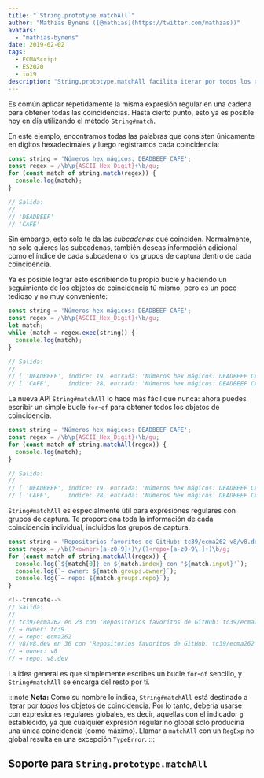 ```yaml
---
title: "`String.prototype.matchAll`"
author: "Mathias Bynens ([@mathias](https://twitter.com/mathias))"
avatars:
  - "mathias-bynens"
date: 2019-02-02
tags:
  - ECMAScript
  - ES2020
  - io19
description: "String.prototype.matchAll facilita iterar por todos los objetos de coincidencia que produce una expresión regular dada."
---
```

Es común aplicar repetidamente la misma expresión regular en una cadena para obtener todas las coincidencias. Hasta cierto punto, esto ya es posible hoy en día utilizando el método `String#match`.

En este ejemplo, encontramos todas las palabras que consisten únicamente en dígitos hexadecimales y luego registramos cada coincidencia:

```js
const string = 'Números hex mágicos: DEADBEEF CAFE';
const regex = /\b\p{ASCII_Hex_Digit}+\b/gu;
for (const match of string.match(regex)) {
  console.log(match);
}

// Salida:
//
// 'DEADBEEF'
// 'CAFE'
```

Sin embargo, esto solo te da las _subcadenas_ que coinciden. Normalmente, no solo quieres las subcadenas, también deseas información adicional como el índice de cada subcadena o los grupos de captura dentro de cada coincidencia.

Ya es posible lograr esto escribiendo tu propio bucle y haciendo un seguimiento de los objetos de coincidencia tú mismo, pero es un poco tedioso y no muy conveniente:

```js
const string = 'Números hex mágicos: DEADBEEF CAFE';
const regex = /\b\p{ASCII_Hex_Digit}+\b/gu;
let match;
while (match = regex.exec(string)) {
  console.log(match);
}

// Salida:
//
// [ 'DEADBEEF', índice: 19, entrada: 'Números hex mágicos: DEADBEEF CAFE' ]
// [ 'CAFE',     índice: 28, entrada: 'Números hex mágicos: DEADBEEF CAFE' ]
```

La nueva API `String#matchAll` lo hace más fácil que nunca: ahora puedes escribir un simple bucle `for`-`of` para obtener todos los objetos de coincidencia.

```js
const string = 'Números hex mágicos: DEADBEEF CAFE';
const regex = /\b\p{ASCII_Hex_Digit}+\b/gu;
for (const match of string.matchAll(regex)) {
  console.log(match);
}

// Salida:
//
// [ 'DEADBEEF', índice: 19, entrada: 'Números hex mágicos: DEADBEEF CAFE' ]
// [ 'CAFE',     índice: 28, entrada: 'Números hex mágicos: DEADBEEF CAFE' ]
```

`String#matchAll` es especialmente útil para expresiones regulares con grupos de captura. Te proporciona toda la información de cada coincidencia individual, incluidos los grupos de captura.

```js
const string = 'Repositorios favoritos de GitHub: tc39/ecma262 v8/v8.dev';
const regex = /\b(?<owner>[a-z0-9]+)\/(?<repo>[a-z0-9\.]+)\b/g;
for (const match of string.matchAll(regex)) {
  console.log(`${match[0]} en ${match.index} con '${match.input}'`);
  console.log(`→ owner: ${match.groups.owner}`);
  console.log(`→ repo: ${match.groups.repo}`);
}

<!--truncate-->
// Salida:
//
// tc39/ecma262 en 23 con 'Repositorios favoritos de GitHub: tc39/ecma262 v8/v8.dev'
// → owner: tc39
// → repo: ecma262
// v8/v8.dev en 36 con 'Repositorios favoritos de GitHub: tc39/ecma262 v8/v8.dev'
// → owner: v8
// → repo: v8.dev
```

La idea general es que simplemente escribes un bucle `for`-`of` sencillo, y `String#matchAll` se encarga del resto por ti.

:::note
**Nota:** Como su nombre lo indica, `String#matchAll` está destinado a iterar por _todos_ los objetos de coincidencia. Por lo tanto, debería usarse con expresiones regulares globales, es decir, aquellas con el indicador `g` establecido, ya que cualquier expresión regular no global solo produciría una única coincidencia (como máximo). Llamar a `matchAll` con un `RegExp` no global resulta en una excepción `TypeError`.
:::

## Soporte para `String.prototype.matchAll`

<feature-support chrome="73 /blog/v8-release-73#string.prototype.matchall"
                 firefox="67"
                 safari="13"
                 nodejs="12"
                 babel="yes https://github.com/zloirock/core-js#ecmascript-string-and-regexp"></feature-support>
